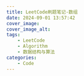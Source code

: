 ```yaml
---
title: LeetCode刷题笔记-数组
date: 2024-09-01 13:57:42
cover_image:
cover_image_alt:
tags:
    - LeetCode
    - Algorithm
    - 数据结构与算法
categories:
    - Code
---
```


